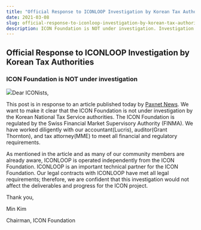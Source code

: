 ```yaml
---
title: "Official Response to ICONLOOP Investigation by Korean Tax Authorities"
date: 2021-03-08
slug: official-response-to-iconloop-investigation-by-korean-tax-authorities-88205c7563c4
description: ICON Foundation is NOT under investigation. Investigation would not affect the ICON project.
---
```


## Official Response to ICONLOOP Investigation by Korean Tax Authorities

### ICON Foundation is NOT under investigation

![](https://cdn-images-1.medium.com/max/800/1*lR0ZUPqK-ecczO8WWGqBpw.png)Dear ICONists,

This post is in response to an article published today by [Paxnet News](https://paxnetnews.com/articles/71636). We want to make it clear that the ICON Foundation is not under investigation by the Korean National Tax Service authorities. The ICON Foundation is regulated by the Swiss Financial Market Supervisory Authority (FINMA). We have worked diligently with our accountant(Lucris), auditor(Grant Thornton), and tax attorney(MME) to meet all financial and regulatory requirements.

As mentioned in the article and as many of our community members are already aware, ICONLOOP is operated independently from the ICON Foundation. ICONLOOP is an important technical partner for the ICON Foundation. Our legal contracts with ICONLOOP have met all legal requirements; therefore, we are confident that this investigation would not affect the deliverables and progress for the ICON project.

Thank you,

Min Kim

Chairman, ICON Foundation

